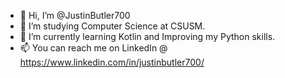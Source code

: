 - 👋 Hi, I’m @JustinButler700
- 👀 I’m studying Computer Science at CSUSM.
- 🌱 I’m currently learning Kotlin and Improving my Python skills.
- 📫 You can reach me on LinkedIn @ https://www.linkedin.com/in/justinbutler700/

<!---
JustinButler700/JustinButler700 is a ✨ special ✨ repository because its `README.md` (this file) appears on your GitHub profile.
You can click the Preview link to take a look at your changes.
--->

